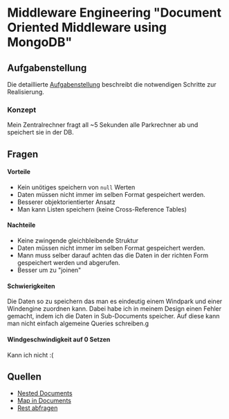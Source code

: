 # Middleware Engineering "Document Oriented Middleware using MongoDB"

## Aufgabenstellung
Die detaillierte [Aufgabenstellung](TASK.md) beschreibt die notwendigen Schritte zur Realisierung.

### Konzept
Mein Zentralrechner fragt all ~5 Sekunden alle Parkrechner ab und speichert sie in der DB.

## Fragen

#### Vorteile
* Kein unötiges speichern von `null` Werten
* Daten müssen nicht immer im selben Format gespeichert werden.
* Besserer objektorientierter Ansatz
* Man kann Listen speichern (keine Cross-Reference Tables)

#### Nachteile
* Keine zwingende gleichbleibende Struktur
* Daten müssen nicht immer im selben Format gespeichert werden.
* Mann muss selber darauf achten das die Daten in der richten Form gespeichert werden und abgerufen.
* Besser um zu "joinen"

#### Schwierigkeiten
Die Daten so zu speichern das man es eindeutig einem Windpark und einer Windengine zuordnen kann.
Dabei habe ich in meinem Design einen Fehler gemacht, indem ich die Daten in Sub-Documents speicher.
Auf diese kann man nicht einfach algemeine Queries schreiben.g

#### Windgeschwindigkeit auf 0 Setzen
Kann ich nicht :( 

## Quellen
* [Nested Documents](https://lankydanblog.com/2017/05/29/embedded-documents-with-spring-data-and-mongodb/)
* [Map in Documents](https://stackoverflow.com/questions/46466562/how-to-save-and-query-dynamic-fields-in-spring-data-mongodb)
* [Rest abfragen](https://spring.io/guides/gs/consuming-rest/)
